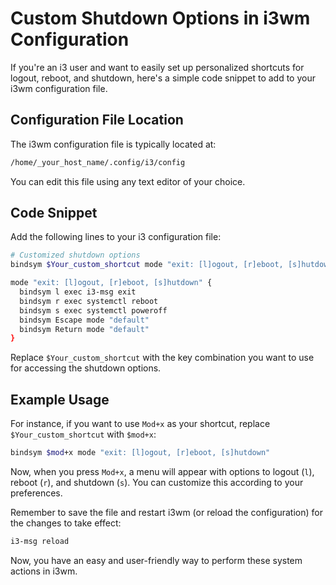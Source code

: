 # Custom Shutdown Options in i3wm Configuration

If you're an i3 user and want to easily set up personalized shortcuts for logout, reboot, and shutdown, here's a simple code snippet to add to your i3wm configuration file.

## Configuration File Location

The i3wm configuration file is typically located at:

```bash
/home/_your_host_name/.config/i3/config
```

You can edit this file using any text editor of your choice.

## Code Snippet

Add the following lines to your i3 configuration file:

```bash
# Customized shutdown options
bindsym $Your_custom_shortcut mode "exit: [l]ogout, [r]eboot, [s]hutdown"

mode "exit: [l]ogout, [r]eboot, [s]hutdown" {
  bindsym l exec i3-msg exit
  bindsym r exec systemctl reboot
  bindsym s exec systemctl poweroff
  bindsym Escape mode "default"
  bindsym Return mode "default"
}
```

Replace `$Your_custom_shortcut` with the key combination you want to use for accessing the shutdown options.

## Example Usage

For instance, if you want to use `Mod+x` as your shortcut, replace `$Your_custom_shortcut` with `$mod+x`:

```bash
bindsym $mod+x mode "exit: [l]ogout, [r]eboot, [s]hutdown"
```

Now, when you press `Mod+x`, a menu will appear with options to logout (`l`), reboot (`r`), and shutdown (`s`). You can customize this according to your preferences.

Remember to save the file and restart i3wm (or reload the configuration) for the changes to take effect:

```bash
i3-msg reload
```

Now, you have an easy and user-friendly way to perform these system actions in i3wm.
